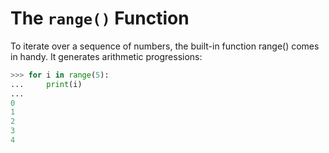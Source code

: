 # The `range()` Function

To iterate over a sequence of numbers, the built-in function range() comes in handy. It generates arithmetic progressions:

```py
>>> for i in range(5):
...     print(i)
...
0
1
2
3
4
```